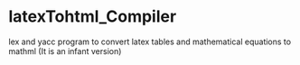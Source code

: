 latexTohtml_Compiler
====================

lex and yacc program to convert latex tables and mathematical equations to mathml (It is an infant version)